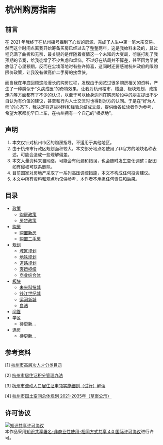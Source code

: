 # 杭州购房指南

## 前言

在 2021 年我终于在杭州摇号摇到了心仪的房源，完成了人生中第一笔大宗交易。然而这个时间点离我开始筹备买房已经过去了整整两年，这是我始料未及的，其过程充满了曲折和无奈，最关键的是伴随着疫情这一个未知的大变局，彻底打乱了我预期的节奏，给我徒增了不少焦虑和烦恼。不过好在结局并不算差，甚至因为早就放低了心里预期，反而在尘埃落地时有些许惊喜，这同时还要感谢杭州政府的限购限价政策，让我没有做高价二手房的接盘侠。

而当我在年底回顾这段漫长的购房过程，发现由于阅览过很多购房相关的资料，产生了一种类似于“久病成医”的奇特效果，让我对杭州楼市、楼盘、板块规划、政策走向等方面都有了不少的认识，以至于可以给身边同在购房阶段中的朋友提出不少自认为有价值的建议，甚至和行内人士交流时也得到对方的认同。于是在“好为人师”的心态下，我决定将这些材料和经验总结成文章，提供给各位读者作为参考，希望大家都能早日上车，在杭州拥有一个自己的“根据地”。

## 声明

1. 本文仅针对杭州市区的购房指导，不适用于其他地区。
2. 由于杭州市行政区规划面积较大，本文部分地点名使用了非官方的地块名称表述，可能会造成一些理解偏差。
3. 本文大量资料来自网络，可能会有纰漏和错误，也会随时发生变化调整；配图如有侵权可联系删除。
4. 目前国家对房地产采取了一系列高压调控措施，本文不构成任何投资建议。
5. 本文中所有资料和观点均仅供参考，本作者不承担任何责任和后果。

## 目录

- [政策](/policy/)
  - [购房政策](/policy/#购房政策) 
  - [房贷政策](/policy/#房贷政策)
- [购房](/purchase/)
  - [购置新房](/purchase/#购置新房)
  - [购置二手房](/purchase/#购置二手房)
- [规划](/plan/)
  - [城区规划](/plan/#城区规划)
  - [地铁规划](/plan/#地铁规划)
  - [道路规划](/plan/#道路规划)
  - [客运枢纽](/plan/#客运枢纽)
  - [商业综合体](/plan/#商业综合体)
- [板块](/area/)
  - [未来科技城](/area/#未来科技城)
  - [钱江世纪城](/area/#钱江世纪城)
  - [运河新城](/area/#运河新城)
  - [良渚](/area/#良渚)
- [问答](/faq/)
- 学区
    - 待更新...
- 选房
    - 待更新...

## 参考资料

[1] [杭州市高层次人才分类目录](https://rc.hzrs.hangzhou.gov.cn/articles/detail/6679.html)

[2] [杭州市居住证积分管理办法](http://www.hangzhou.gov.cn/art/2021/1/13/art_1229063382_1717066.html)

[3] [杭州市流动人口居住证申领实施细则（试行）解读](http://www.hangzhou.gov.cn/art/2019/5/23/art_1643250_4602.html)

[4] [杭州市国土空间总体规划 2021-2035年（草案公示）](http://ghzy.hangzhou.gov.cn/module/download/downfile.jsp?classid=0&filename=e71740054ae74b1eaa09e786da82becb.pdf)

## 许可协议

<p>
  <a rel="license" href="https://creativecommons.org/licenses/by-nc-sa/4.0/deed.zh">
    <img alt="知识共享许可协议" style="border-width:0" src="https://i.creativecommons.org/l/by-nc-sa/4.0/88x31.png" />
  </a>
  <br />
  本作品采用<a rel="license" href="https://creativecommons.org/licenses/by-nc-sa/4.0/deed.zh">知识共享署名-非商业性使用-相同方式共享 4.0 国际许可协议</a>进行许可。
</p>
